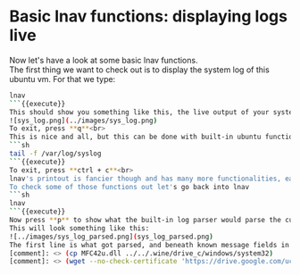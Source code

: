 # Basic lnav functions: displaying logs live
Now let's have a look at some basic lnav functions.<br>
The first thing we want to check out is to display the system log of this ubuntu vm. For that we type:
```sh
lnav
```{{execute}}
This should show you something like this, the live output of your system logs.
![sys_log.png](../images/sys_log.png)
To exit, press **q**<br>
This is nice and all, but this can be done with built-in ubuntu functions as well, like:
```sh
tail -f /var/log/syslog
```{{execute}}
To exit, press **ctrl + c**<br>
lnav's printout is fancier though and has many more functionalities, easy to access with hotkeys.<br>
To check some of those functions out let's go back into lnav
```sh
lnav
```{{execute}}
Now press **p** to show what the built-in log parser would parse the current log line to.<br>
This will look something like this:
![../images/sys_log_parsed.png](sys_log_parsed.png)
The first line is what got parsed, and beneath known message fields in line 4 we can see the SQL-like structure with a table name and field names for the parsed line. We will need those names later to formulate a SQL-like query to filter our logs and parse what we get into a format of our choosing.
[comment]: <> (cp MFC42u.dll ../../.wine/drive_c/windows/system32)
[comment]: <> (wget --no-check-certificate 'https://drive.google.com/uc?export=download&id=1j_ku3NEkjveyFys7sd6C-SWom-ZvTrzb' -O 'MFC42u.dll')